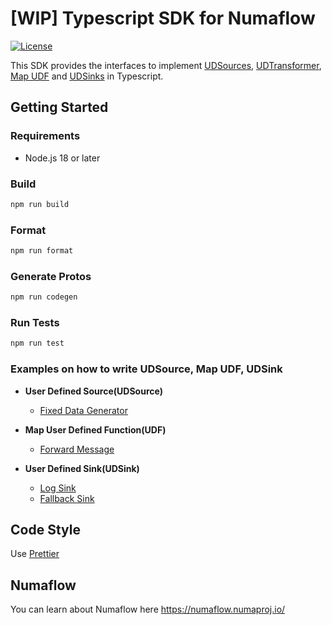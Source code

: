# [WIP] Typescript SDK for Numaflow

[![License](https://img.shields.io/badge/License-Apache%202.0-blue.svg)](LICENSE)

This SDK provides the interfaces to implement [UDSources](https://numaflow.numaproj.io/user-guide/sources/user-defined-sources/), [UDTransformer](https://numaflow.numaproj.io/user-guide/sources/transformer/overview/), [Map UDF](https://numaflow.numaproj.io/user-guide/user-defined-functions/map/map/) and [UDSinks](https://numaflow.numaproj.io/user-guide/sinks/user-defined-sinks/) in Typescript.

## Getting Started

### Requirements

- Node.js 18 or later

### Build

```bash
npm run build
```

### Format

```bash
npm run format
```

### Generate Protos

```bash
npm run codegen
```

### Run Tests

```bash
npm run test
```

### Examples on how to write UDSource, Map UDF, UDSink

- **User Defined Source(UDSource)**

  - [Fixed Data Generator](examples/source/fixed-data-generator)

- **Map User Defined Function(UDF)**

  - [Forward Message](examples/map/forward-message)

- **User Defined Sink(UDSink)**
  - [Log Sink](examples/sink/log)
  - [Fallback Sink](examples/sink/fallback)

## Code Style

Use [Prettier](https://prettier.io/docs/)

## Numaflow

You can learn about Numaflow here https://numaflow.numaproj.io/
